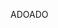 <span data-ttu-id="af12f-101">ADO</span><span class="sxs-lookup"><span data-stu-id="af12f-101">ADO</span></span>